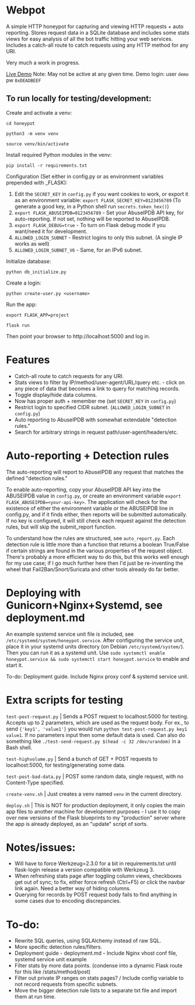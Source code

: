 # Webpot
A simple HTTP honeypot for capturing and viewing HTTP requests + auto reporting. 
Stores request data in a SQLite database and includes some stats views for easy analysis of all the bot traffic hitting your web services. Includes a catch-all route to catch requests using any HTTP method for any URI.

Very much a work in progress. 

[Live Demo](https://x2.mepley.com/stats) Note: May not be active at any given time. Demo login: user `demo` pw `0xDEADBEEF`

## To run locally for testing/development:

Create and activate a venv:

`cd honeypot`

`python3 -m venv venv`

`source venv/bin/activate`

Install required Python modules in the venv:

`pip install -r requirements.txt`

Configuration (Set either in config.py or as environment variables prepended with _FLASK):
1. Edit the `SECRET_KEY` in `config.py` if you want cookies to work, or export it as an environment variable: `export FLASK_SECRET_KEY=0123456789` (To generate a good key, in a Python shell run `secrets.token_hex()`)
2. `export FLASK_ABUSEIPDB=0123456789` - Set your AbuseIPDB API key, for auto-reporting. If not set, nothing will be reported to AbuseIPDB.
3. `export FLASK_DEBUG=true` - To turn on Flask debug mode if you want/need it for development.
4. `ALLOWED_LOGIN_SUBNET` - Restrict logins to only this subnet. (A single IP works as well)
5. `ALLOWED_LOGIN_SUBNET_V6` - Same, for an IPv6 subnet.

Initialize database:

`python db_initialize.py`

Create a login:

`python create-user.py <username>`

Run the app:

`export FLASK_APP=project`

`flask run`

Then point your browser to http://localhost:5000 and log in.

# Features
- Catch-all route to catch requests for any URI.
- Stats views to filter by IP/method/user-agent/URL/query etc. - click on any piece of data that becomes a link to query for matching records.
- Toggle display/hide data columns.
- Now has proper auth + remember me (set `SECRET_KEY` in `config.py`)
- Restrict login to specified CIDR subnet. (`ALLOWED_LOGIN_SUBNET` in `config.py`)
- Auto reporting to AbuseIPDB with somewhat extendable "detection rules."
- Search for arbitrary strings in request path/user-agent/headers/etc.

# Auto-reporting + Detection rules
The auto-reporting will report to AbuseIPDB any request that matches the defined "detection rules."

To enable auto-reporting, copy your AbuseIPDB API key into the ABUSEIPDB value in `config.py`, or create an environment variable `export FLASK_ABUSEIPDB=<your-api-key>`. The application will check for the existence of either the environment variable or the ABUSEIPDB line in config.py, and if it finds either, then reports will be submitted automatically. If no key is configured, it will still check each request against the detection rules, but will skip the submit_report function.

To understand how the rules are structured, see `auto_report.py`. Each detection rule is little more than a function that returns a boolean True/False if certain strings are found in the various properties of the request object. There's probably a more efficient way to do this, but this works well enough for my use case; if I go much further here then I'd just be re-inventing the wheel that Fail2Ban/Snort/Suricata and other tools already do far better.

# Deploying with Gunicorn+Nginx+Systemd, see deployment.md 

An example systemd service unit file is included, see `/etc/systemd/system/honeypot.service`. After configuring the service unit, place it in your systemd units directory (on Debian `/etc/systemd/system/`). Then you can run it as a systemd unit. Use `sudo systemctl enable honeypot.service && sudo systemctl start honeypot.service` to enable and start it. 

To-do: Deployment guide. Include Nginx proxy conf & systemd service unit. 

# Extra scripts for testing
`test-post-request.py` | Sends a POST request to localhost:5000 for testing. Accepts up to 2 parameters, which are used as the request body. For ex., to send `{'key1', 'value1'}` you would run `python test-post-request.py key1 value1`. If no parameters input then some default data is used. Can also do something like `./test-send-request.py $(head -c 32 /dev/urandom)` in a Bash shell.

`test-highvolume.py` | Send a bunch of GET + POST requests to localhost:5000, for testing/generating some data.

`test-post-bad-data.py` | POST some random data, single request, with no Content-Type specified.

`create-venv.sh` | Just creates a venv named `venv` in the current directory.

`deploy.sh` | This is NOT for production deployment, it only copies the main app files to another machine for development purposes - I use it to copy over new versions of the Flask blueprints to my "production" server where the app is already deployed, as an "update" script of sorts.

# Notes/issues:
- Will have to force Werkzeug=2.3.0 for a bit in requirements.txt until flask-login release a version compatible with Werkzeug 3.
- When refreshing stats page after toggling column views, checkboxes get out of sync; to fix, either force refresh (Ctrl+F5) or click the navbar link again. Need a better way of hiding columns.
- Querying for records by POST request body fails to find anything in some cases due to encoding discrepancies.

# To-do:
- Rewrite SQL queries, using SQLAlchemy instead of raw SQL.
- More specific detection rules/filters.
- Deployment guide - deployment.md - Include Nginx vhost conf file, systemd service unit example
- Filter stats by more data points. (condense into a dynamic Flask route for this like /stats/method/post)
- Filter out private IP ranges on stats pages? / Include config variable to not record requests from specific subnets.
- Move the bigger detection rule lists to a separate txt file and import them at run time.

